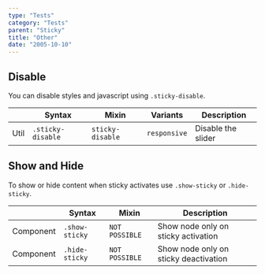 ```yaml
---
type: "Tests"
category: "Tests"
parent: "Sticky"
title: "Other"
date: "2005-10-10"
---
```


## Disable

You can disable styles and javascript using `.sticky-disable`.

<div class="table-scroll">

|                      | Syntax                          | Mixin            | Variants               | Description                   |
| ----------------------- | ---------------------------- | -----------------| ----------------------------- |----------------------------- |
| Util                  | `.sticky-disable`       | `sticky-disable`                | `responsive`                | Disable the slider            |

</div>

<demo>
  <div class="gatsby_demo_item toggle" data-iframe="iframe/components/core/sticky/disable">
  </div>
</demo>

## Show and Hide

To show or hide content when sticky activates use `.show-sticky` or `.hide-sticky`.

<div class="table-scroll">

|                      | Syntax                          | Mixin            | Description                   |
| ----------------------- | ----------------------------------------- | -----------------------------| ----------------------------- |
| Component                  | `.show-sticky`                     | `NOT POSSIBLE`                | Show node only on sticky activation            |
| Component                  | `.hide-sticky`                     | `NOT POSSIBLE`                | Show node only on sticky deactivation            |

</div>

<demo>
  <div class="gatsby_demo_item toggle" data-iframe="iframe/components/core/sticky/showhide-top">
  </div>
  <div class="gatsby_demo_item toggle" data-iframe="iframe/components/core/sticky/showhide-bottom">
  </div>
  <div class="gatsby_demo_item toggle" data-iframe="iframe/components/core/sticky/showhide-hide">
  </div>
</demo>
